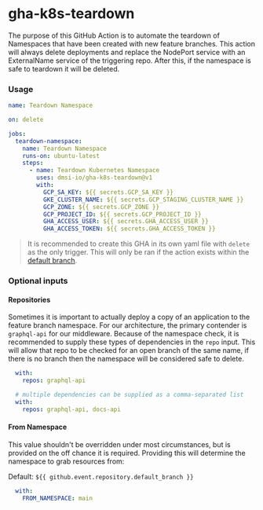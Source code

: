 # gha-k8s-teardown

The purpose of this GitHub Action is to automate the teardown of Namespaces that have been created with new feature branches. This action will always delete deployments and replace the NodePort service with an ExternalName service of the triggering repo. After this, if the namespace is safe to teardown it will be deleted.

### Usage

```yaml
name: Teardown Namespace

on: delete

jobs:
  teardown-namespace:
    name: Teardown Namespace
    runs-on: ubuntu-latest
    steps:
      - name: Teardown Kubernetes Namespace
        uses: dmsi-io/gha-k8s-teardown@v1
        with:
          GCP_SA_KEY: ${{ secrets.GCP_SA_KEY }}
          GKE_CLUSTER_NAME: ${{ secrets.GCP_STAGING_CLUSTER_NAME }}
          GCP_ZONE: ${{ secrets.GCP_ZONE }}
          GCP_PROJECT_ID: ${{ secrets.GCP_PROJECT_ID }}
          GHA_ACCESS_USER: ${{ secrets.GHA_ACCESS_USER }}
          GHA_ACCESS_TOKEN: ${{ secrets.GHA_ACCESS_TOKEN }}
```

> It is recommended to create this GHA in its own yaml file with `delete` as the only trigger. This will only be ran if the action exists within the [default branch](https://docs.github.com/en/actions/learn-github-actions/events-that-trigger-workflows#delete).

### Optional inputs

#### Repositories

Sometimes it is important to actually deploy a copy of an application to the feature branch namespace. For our architecture, the primary contender is `graphql-api` for our middleware. Because of the namespace check, it is recommended to supply these types of dependencies in the `repo` input. This will allow that repo to be checked for an open branch of the same name, if there is no branch then the namespace will be considered safe to delete.

```yaml
  with:
    repos: graphql-api

  # multiple dependencies can be supplied as a comma-separated list
  with:
    repos: graphql-api, docs-api
```

#### From Namespace

This value shouldn't be overridden under most circumstances, but is provided on the off chance it is required. Providing this will determine the namespace to grab resources from:

Default: `${{ github.event.repository.default_branch }}`

```yaml
  with:
    FROM_NAMESPACE: main
```